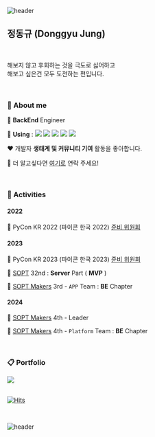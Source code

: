 ![header](https://capsule-render.vercel.app/api?type=rect&color=gradient&height=1) 


## 정동규 (Donggyu Jung)  
<!--<div style="display:flex;width:100%;">
<div style="width:50%;">-->
<br/>

해보지 않고 후회하는 것을 극도로 싫어하고<br/>
해보고 싶은건 모두 도전하는 편입니다. 

<br/>

### 👀 About me

💼 **BackEnd** Engineer

💬 **Using** : <img src="https://img.shields.io/badge/Java-brown?style=flat-square&logo=openjdk&logoColor=white"> <img src="https://img.shields.io/badge/Python-3776AB?style=flat-square&logo=python&logoColor=white"> <img src="https://img.shields.io/badge/Spring-6DB33F?style=flat-square&logo=Spring&logoColor=white"> <img src="https://img.shields.io/badge/MySQL-007396?style=flat-square&logo=MySQL&logoColor=white"> <img src="https://img.shields.io/badge/Amazon AWS-F7A81B?style=flat-square&logo=Amazon&logoColor=white">

❤️ 개발자 **생태계 및 커뮤니티 기여** 활동을 좋아합니다.

📮 더 알고싶다면 [여기로](mailto:bang2brew@gamil.com) 연락 주세요!


<br/>

### 🌼 Activities
#### 2022
🐍 PyCon KR 2022 (파이콘 한국 2022) [준비 위원회](https://2022.pycon.kr/about/organizing-team)

#### 2023
🐍 PyCon KR 2023 (파이콘 한국 2023) [준비 위원회](https://2023.pycon.kr/about/organizing-team)

💙 [SOPT](https://www.sopt.org/) 32nd : **Server** Part ( **MVP** )

🚀 [SOPT Makers](https://makers.sopt.org/) 3rd - `APP` Team : **BE** Chapter

#### 2024
🚀 [SOPT Makers](https://makers.sopt.org/) 4th - Leader

🚀 [SOPT Makers](https://makers.sopt.org/) 4th - `Platform` Team : **BE** Chapter



<br/>

### 📋 Portfolio
<a href="https://www.notion.so/yummygyudon/b63a3ad7aafb47fda433a652c31ef2ad?pvs=4">
  <img src="https://img.shields.io/badge/Notion-F7A81B?style=flat-square&logo=Notion&logoColor=white">
</a>

  
<br/>
<br/>


[![Hits](https://hits.seeyoufarm.com/api/count/incr/badge.svg?url=https%3A%2F%2Fgithub.com%2Fyummygyudon%2Fhit-counter&count_bg=%2379C83D&title_bg=%23555555&icon=&icon_color=%23E7E7E7&title=hits&edge_flat=false)](https://hits.seeyoufarm.com)    


<br/>

![header](https://capsule-render.vercel.app/api?type=rect&color=gradient&height=1) 


<!--[![Solved.ac프로필](http://mazassumnida.wtf/api/mini/generate_badge?boj=duck9912)](https://solved.ac/duck9912)<br> -->
<!--[![Solved.ac프로필](http://mazassumnida.wtf/api/v2/generate_badge?boj=duck9912)](https://solved.ac/duck9912)<br>
![Anurag's GitHub stats](https://github-readme-stats.vercel.app/api?username=yummygyudon&hide=stars&count_private=true&show_icons=true&title_color=FFD000&text_color=AB5232&icon_color=FFD000&border_color=8B4513)




</div>


<div style="width:50%;">
  
## 👀 More About 👀
  

### ☎️ Contact
**Main** : <a href="mailto:bang2brew@gamil.com"><img  src="https://img.shields.io/badge/Gmail-EA4335?style=flat-square&logo=gmail&logoColor=white"/></a> 
<br/>
📮 **Sub** : <a href="mailto:duck9912@naver.com"><img  src="https://img.shields.io/badge/Naver-03C75A?style=flat-square&logo=naverl&logoColor=white"/></a> 
<br/>


 
  

-->

